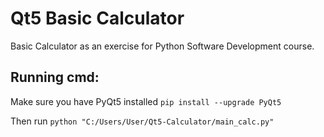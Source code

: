 # Qt5 Basic Calculator

 Basic Calculator as an exercise for Python Software Development course.

## Running cmd:
Make sure you have PyQt5 installed
`pip install --upgrade PyQt5`

Then run `python "C:/Users/User/Qt5-Calculator/main_calc.py"`